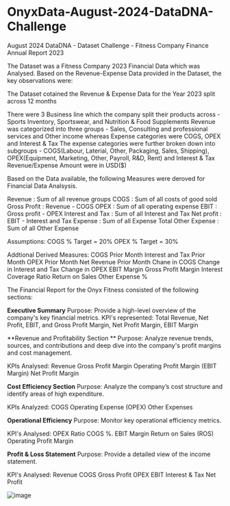 # OnyxData-August-2024-DataDNA-Challenge
August 2024 DataDNA - Dataset Challenge - Fitness Company Finance Annual Report 2023

The Dataset was a Fitness Company 2023 Financial Data which was Analysed.
Based on the Revenue-Expense Data provided in the Dataset, the key observations were:

The Dataset cotained the Revenue & Expense Data for the Year 2023 split across 12 months

There were 3 Business line which the company split their products across - Sports Inventory, Sportswear, and Nutrition & Food Supplements
Revenue was categorized into three groups - Sales, Consulting and professional services and Other income whereas Expense categories were COGS, OPEX and Interest & Tax 
The expense categories were further broken down into subgroups - COGS(Labour, Laterial, Other, Packaging, Sales, Shipping), OPEX(Equipment, Marketing, Other, Payroll, R&D, Rent) and Interest & Tax
Revenue/Expense Amount were in USD($)

Based on the Data available, the following Measures were deroved for Financial Data Analsysis.

Revenue : Sum of all revenue groups
COGS : Sum of all costs of good sold
Gross Profit : Revenue - COGS
OPEX : Sum of all operating expense
EBIT : Gross profit - OPEX
Interest and Tax : Sum of all Interest and Tax
Net profit : EBIT - Interest and Tax
Expense : Sum of all Expense
Total Other Expense :  Sum of all Other Expense

Assumptions: 
COGS % Target = 20%
OPEX % Target = 30%

Addtional Derived Measures:
COGS Prior Month
Interest and Tax Prior Month
OPEX Prior Month
Net Revenue Prior Month
Chane in COGS
Change in Interest and Tax
Change in OPEX
EBIT Margin
Gross Profit Margin
Interest Coverage Ratio
Return on Sales
Other Expense %

The Financial Report for the Onyx Fitness consisted of the following sections:

**Executive Summary**
Purpose: Provide a high-level overview of the company's key financial metrics.
KPI's represented:
Total Revenue, Net Profit, EBIT, and Gross Profit Margin, Net Profit Margin, EBIT Margin

**Revenue and Profitability Section **
Purpose: Analyze revenue trends, sources, and contributions and deep dive into the company's profit margins and cost management.

KPIs Analysed:
Revenue
Gross Profit Margin
Operating Profit Margin (EBIT Margin)
Net Profit Margin

**Cost Efficiency Section**
Purpose: Analyze the company’s cost structure and identify areas of high expenditure.

KPIs Analyzed:
COGS 
Operating Expense (OPEX) 
Other Expenses

**Operational Efficiency**
Purpose: Monitor key operational efficiency metrics.

KPI's Analysed:
OPEX Ratio
COGS %.
EBIT Margin
Return on Sales (ROS)
Operating Profit Margin

**Profit & Loss Statement**
Purpose: Provide a detailed view of the income statement.

KPI's Analysed:
Revenue
COGS
Gross Profit
OPEX
EBIT
Interest & Tax
Net Profit


![image](https://github.com/user-attachments/assets/4f60d195-b132-48e3-8739-cb0dde798ca2)


